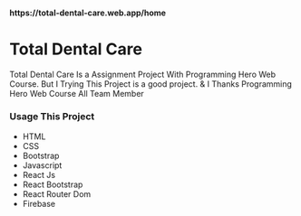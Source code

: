 <h4>https://total-dental-care.web.app/home</h4>

<h1>Total Dental Care</h1>
<p>Total Dental Care Is a Assignment Project With Programming Hero Web Course. But I Trying This Project is a good project. & I Thanks Programming Hero Web Course All Team Member<p/>

<h3>Usage This Project</h3>
<ul>
<li>HTML</li>
<li>CSS</li>
<li>Bootstrap</li>
<li>Javascript</li>
<li>React Js</li>
<li>React Bootstrap</li>
<li>React Router Dom</li>
<li>Firebase</li>
</ul>